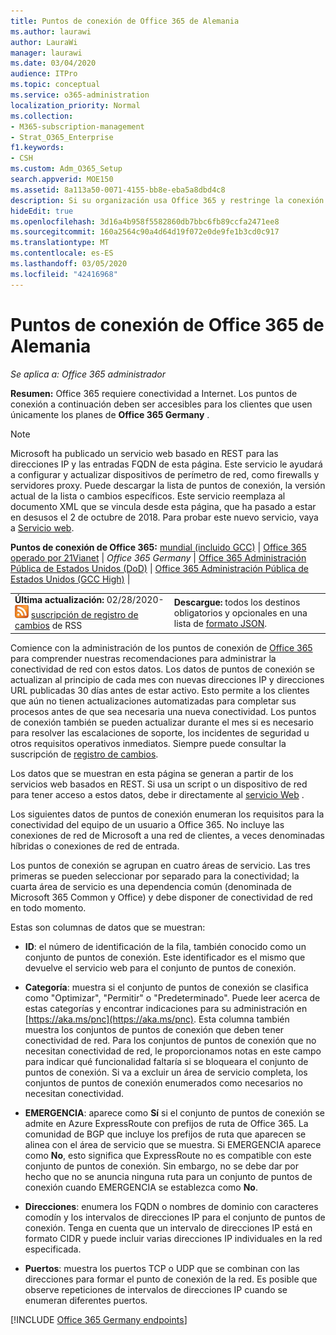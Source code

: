 ```yaml
---
title: Puntos de conexión de Office 365 de Alemania
ms.author: laurawi
author: LauraWi
manager: laurawi
ms.date: 03/04/2020
audience: ITPro
ms.topic: conceptual
ms.service: o365-administration
localization_priority: Normal
ms.collection:
- M365-subscription-management
- Strat_O365_Enterprise
f1.keywords:
- CSH
ms.custom: Adm_O365_Setup
search.appverid: MOE150
ms.assetid: 8a113a50-0071-4155-bb8e-eba5a8dbd4c8
description: Si su organización usa Office 365 y restringe la conexión de los equipos de la red a Internet, a continuación encontrará los extremos (FQDN, puertos, direcciones URL e intervalos de direcciones IPv4 e IPv6) que debe incluir en las listas de permitidos de salida para asegurarse de que el los equipos pueden usar correctamente Office 365.
hideEdit: true
ms.openlocfilehash: 3d16a4b958f5582860db7bbc6fb89ccfa2471ee8
ms.sourcegitcommit: 160a2564c90a4d64d19f072e0de9fe1b3cd0c917
ms.translationtype: MT
ms.contentlocale: es-ES
ms.lasthandoff: 03/05/2020
ms.locfileid: "42416968"
---
```

# <a name="office-365-germany-endpoints"></a>Puntos de conexión de Office 365 de Alemania

 *Se aplica a: Office 365 administrador*

**Resumen:** Office 365 requiere conectividad a Internet. Los puntos de conexión a continuación deben ser accesibles para los clientes que usen únicamente los planes de **Office 365 Germany** .
  
> [!NOTE]
> Microsoft ha publicado un servicio web basado en REST para las direcciones IP y las entradas FQDN de esta página. Este servicio le ayudará a configurar y actualizar dispositivos de perímetro de red, como firewalls y servidores proxy. Puede descargar la lista de puntos de conexión, la versión actual de la lista o cambios específicos. Este servicio reemplaza al documento XML que se vincula desde esta página, que ha pasado a estar en desusos el 2 de octubre de 2018. Para probar este nuevo servicio, vaya a [Servicio web](office-365-ip-web-service.md).
 
 **Puntos de conexión de Office 365:** [mundial (incluido GCC)](urls-and-ip-address-ranges.md)  | [Office 365 operado por 21Vianet](urls-and-ip-address-ranges-21vianet.md)  | *Office 365 Germany*  |  [Office 365 Administración Pública de Estados Unidos (DoD)](office-365-u-s-government-dod-endpoints.md) | [Office 365 Administración Pública de Estados Unidos (GCC High)](office-365-u-s-government-gcc-high-endpoints.md)  |
  
|||
|:-----|:-----|
|**Última actualización:** 02/28/2020- ![](media/5dc6bb29-25db-4f44-9580-77c735492c4b.png) [suscripción de registro de cambios](https://endpoints.office.com/version/Germany?allversions=true&format=rss&clientrequestid=b10c5ed1-bad1-445f-b386-b919946339a7) de RSS |**Descargue:** todos los destinos obligatorios y opcionales en una lista de [formato JSON](https://endpoints.office.com/endpoints/Germany?clientrequestid=b10c5ed1-bad1-445f-b386-b919946339a7).  <br/> |

Comience con la administración de los puntos de conexión de [Office 365](managing-office-365-endpoints.md) para comprender nuestras recomendaciones para administrar la conectividad de red con estos datos. Los datos de puntos de conexión se actualizan al principio de cada mes con nuevas direcciones IP y direcciones URL publicadas 30 días antes de estar activo. Esto permite a los clientes que aún no tienen actualizaciones automatizadas para completar sus procesos antes de que sea necesaria una nueva conectividad. Los puntos de conexión también se pueden actualizar durante el mes si es necesario para resolver las escalaciones de soporte, los incidentes de seguridad u otros requisitos operativos inmediatos. Siempre puede consultar la suscripción de [registro de cambios](https://endpoints.office.com/version/Germany?allversions=true&format=rss&clientrequestid=b10c5ed1-bad1-445f-b386-b919946339a7).

Los datos que se muestran en esta página se generan a partir de los servicios web basados en REST. Si usa un script o un dispositivo de red para tener acceso a estos datos, debe ir directamente al [servicio Web](office-365-ip-web-service.md) .

Los siguientes datos de puntos de conexión enumeran los requisitos para la conectividad del equipo de un usuario a Office 365. No incluye las conexiones de red de Microsoft a una red de clientes, a veces denominadas híbridas o conexiones de red de entrada.

Los puntos de conexión se agrupan en cuatro áreas de servicio. Las tres primeras se pueden seleccionar por separado para la conectividad; la cuarta área de servicio es una dependencia común (denominada de Microsoft 365 Common y Office) y debe disponer de conectividad de red en todo momento.

Estas son columnas de datos que se muestran:

- **ID**: el número de identificación de la fila, también conocido como un conjunto de puntos de conexión. Este identificador es el mismo que devuelve el servicio web para el conjunto de puntos de conexión.

- **Categoría**: muestra si el conjunto de puntos de conexión se clasifica como "Optimizar", "Permitir" o "Predeterminado". Puede leer acerca de estas categorías y encontrar indicaciones para su administración en [https://aka.ms/pnc](https://aka.ms/pnc). Esta columna también muestra los conjuntos de puntos de conexión que deben tener conectividad de red. Para los conjuntos de puntos de conexión que no necesitan conectividad de red, le proporcionamos notas en este campo para indicar qué funcionalidad faltaría si se bloqueara el conjunto de puntos de conexión. Si va a excluir un área de servicio completa, los conjuntos de puntos de conexión enumerados como necesarios no necesitan conectividad.

- **EMERGENCIA**: aparece como **Sí** si el conjunto de puntos de conexión se admite en Azure ExpressRoute con prefijos de ruta de Office 365. La comunidad de BGP que incluye los prefijos de ruta que aparecen se alinea con el área de servicio que se muestra. Si EMERGENCIA aparece como **No**, esto significa que ExpressRoute no es compatible con este conjunto de puntos de conexión. Sin embargo, no se debe dar por hecho que no se anuncia ninguna ruta para un conjunto de puntos de conexión cuando EMERGENCIA se establezca como **No**.

- **Direcciones**: enumera los FQDN o nombres de dominio con caracteres comodín y los intervalos de direcciones IP para el conjunto de puntos de conexión. Tenga en cuenta que un intervalo de direcciones IP está en formato CIDR y puede incluir varias direcciones IP individuales en la red especificada.
 
- **Puertos**: muestra los puertos TCP o UDP que se combinan con las direcciones para formar el punto de conexión de la red. Es posible que observe repeticiones de intervalos de direcciones IP cuando se enumeran diferentes puertos.

[!INCLUDE [Office 365 Germany endpoints](./includes/office-365-germany-endpoints.md)]

 

